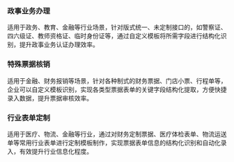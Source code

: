 ﻿### 政事业务办理
适用于政务、教育、金融等行业场景，针对版式统一、未定制接口的，如警察证、四六级证、教师资格证、临时身份证等，通过自定义模板将所需字段进行结构化识别，提升政事业务认证办理效率。

### 特殊票据核销
适用于金融、财务报销等场景，针对各种制式的财务票据、门店小票、行程单等，企业可以自定义模板识别，实现各类型票据表单的关键字段结构化提取，方便快捷录入数据，提升票据审核效率。

### 行业表单定制
适用于医疗、物流、金融等行业，通过对财务定制票据、医疗体检表单、物流运送单等常用行业表单进行定制模板制作，实现票据表单信息的结构化识别和自动化录入，有效提升行业信息化程度。
